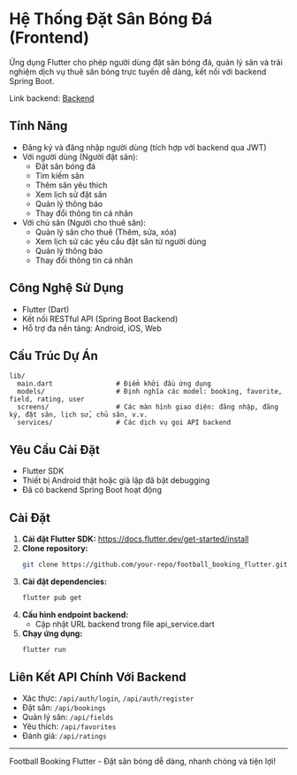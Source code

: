 # Hệ Thống Đặt Sân Bóng Đá (Frontend)
Ứng dụng Flutter cho phép người dùng đặt sân bóng đá, quản lý sân và trải nghiệm dịch vụ thuê sân bóng trực tuyến dễ dàng, kết nối với backend Spring Boot.

Link backend: [Backend](https://github.com/vinhdangtapcode/FootballBooking)

## Tính Năng
- Đăng ký và đăng nhập người dùng (tích hợp với backend qua JWT)
- Với người dùng (Người đặt sân):
  + Đặt sân bóng đá
  + Tìm kiếm sân
  + Thêm sân yêu thích
  + Xem lịch sử đặt sân
  + Quản lý thông báo
  + Thay đổi thông tin cá nhân
- Với chủ sân (Người cho thuê sân):
  + Quản lý sân cho thuê (Thêm, sửa, xóa)
  + Xem lịch sử các yêu cầu đặt sân từ người dùng
  + Quản lý thông báo
  + Thay đổi thông tin cá nhân

## Công Nghệ Sử Dụng
- Flutter (Dart)
- Kết nối RESTful API (Spring Boot Backend)
- Hỗ trợ đa nền tảng: Android, iOS, Web

## Cấu Trúc Dự Án
```
lib/
  main.dart                # Điểm khởi đầu ứng dụng
  models/                  # Định nghĩa các model: booking, favorite, field, rating, user
  screens/                 # Các màn hình giao diện: đăng nhập, đăng ký, đặt sân, lịch sử, chủ sân, v.v.
  services/                # Các dịch vụ gọi API backend
```

## Yêu Cầu Cài Đặt
- Flutter SDK
- Thiết bị Android thật hoặc giả lập đã bật debugging 
- Đã có backend Spring Boot hoạt động

## Cài Đặt
1. **Cài đặt Flutter SDK:** https://docs.flutter.dev/get-started/install
2. **Clone repository:**
   ```bash
   git clone https://github.com/your-repo/football_booking_flutter.git
   ```
3. **Cài đặt dependencies:**
   ```bash
   flutter pub get
   ```
4. **Cấu hình endpoint backend:**
   - Cập nhật URL backend trong file api_service.dart 
5. **Chạy ứng dụng:**
   ```bash
   flutter run
   ```

## Liên Kết API Chính Với Backend
- Xác thực: `/api/auth/login`, `/api/auth/register`
- Đặt sân: `/api/bookings`
- Quản lý sân: `/api/fields`
- Yêu thích: `/api/favorites`
- Đánh giá: `/api/ratings`

---
Football Booking Flutter - Đặt sân bóng dễ dàng, nhanh chóng và tiện lợi!
